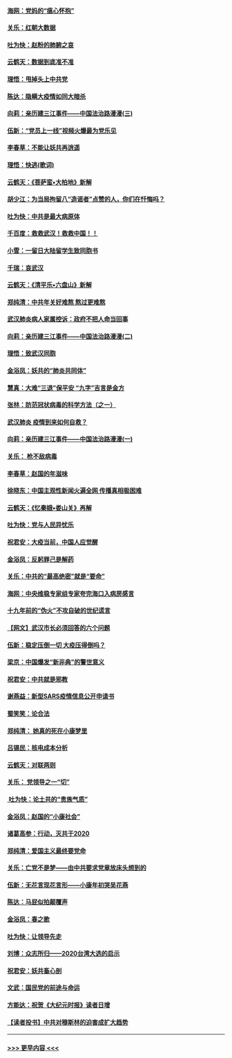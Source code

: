 #### [海网：党妈的“瘟心怀抱”](../pages/nsc993/n11840740.md?t=02032344) 
#### [关乐：红朝大数据](../pages/nsc993/n11840675.md?t=02032344) 
#### [吐为快：赵粉的肺腑之哀](../pages/nsc993/n11840618.md?t=02032344) 
#### [云鹤天：数据到底准不准](../pages/nsc993/n11840325.md?t=02032344) 
#### [理悟：甩掉头上中共党](../pages/nsc993/n11838826.md?t=02032344) 
#### [陈达：隐瞒大疫情如同大暗杀](../pages/nsc993/n11838771.md?t=02032344) 
#### [向莉：亲历建三江事件——中国法治路漫漫(三)](../pages/nsc993/n11831825.md?t=02032344) 
#### [伍新：“党员上一线”视频火爆最为党乐见](../pages/nsc993/n11838200.md?t=02032344) 
#### [李春草：不能让妖共再逍遥](../pages/nsc993/n11838102.md?t=02032344) 
#### [理悟：快逃(歌词)](../pages/nsc993/n11838083.md?t=02032344) 
#### [云鹤天：《菩萨蛮▪大柏地》新解](../pages/nsc993/n11838059.md?t=02032344) 
#### [胡少江：为当局拘留八“造谣者”点赞的人，你们在忏悔吗？](../pages/nsc993/n11836801.md?t=02032344) 
#### [吐为快：中共是最大病原体](../pages/nsc993/n11836748.md?t=02032344) 
#### [千百度：救救武汉！救救中国！！](../pages/nsc993/n11836145.md?t=02032344) 
#### [小雪：一留日大陆留学生致同胞书](../pages/nsc993/n11834624.md?t=02032344) 
#### [千瑞：哀武汉](../pages/nsc993/n11833647.md?t=02032344) 
#### [云鹤天：《清平乐▪六盘山》新解](../pages/nsc993/n11833611.md?t=02032344) 
#### [郑纯清：中共年关好难熬 熬过更难熬](../pages/nsc993/n11833489.md?t=02032344) 
#### [武汉肺炎病人家属控诉：政府不把人命当回事](../pages/nsc993/n11833205.md?t=02032344) 
#### [向莉：亲历建三江事件——中国法治路漫漫(二)](../pages/nsc993/n11829102.md?t=02032344) 
#### [理悟：致武汉同胞](../pages/nsc993/n11831522.md?t=02032344) 
#### [金浴凤：妖共的“肺炎共同体”](../pages/nsc993/n11829448.md?t=02032344) 
#### [慧真：大难“三退”保平安 “九字”吉言是金方](../pages/nsc993/n11829501.md?t=02032344) 
#### [张林：防范冠状病毒的科学方法（之一）](../pages/nsc993/n11828618.md?t=02032344) 
#### [武汉肺炎 疫情到来如何自救？](../pages/nsc993/n11827632.md?t=02032344) 
#### [向莉：亲历建三江事件——中国法治路漫漫(一)](../pages/nsc993/n11827190.md?t=02032344) 
#### [关乐： 枪不敌病毒](../pages/nsc993/n11826746.md?t=02032344) 
#### [李春草：赵国的年滋味](../pages/nsc993/n11826321.md?t=02032344) 
#### [徐晓东：中国主观性新闻火遍全网 传播真相极困难](../pages/nsc993/n11826508.md?t=02032344) 
#### [云鹤天：《忆秦娥▪娄山关》再解](../pages/nsc993/n11824682.md?t=02032344) 
#### [吐为快：党与人民异忧乐](../pages/nsc993/n11824660.md?t=02032344) 
#### [祝君安：大疫当前，中国人应觉醒](../pages/nsc993/n11821946.md?t=02032344) 
#### [金浴凤：反躬罪己是解药](../pages/nsc993/n11820280.md?t=02032344) 
#### [关乐：中共的“最高绝密”就是“要命”](../pages/nsc993/n11816946.md?t=02032344) 
#### [海网：中央维稳专家组专家夸完海口入病房感言](../pages/nsc993/n11815138.md?t=02032344) 
#### [十九年前的“伪火”不攻自破的世纪谎言](../pages/nsc993/n11813238.md?t=02032344) 
#### [【网文】武汉市长必须回答的六个问题](../pages/nsc993/n11813848.md?t=02032344) 
#### [伍新：稳定压倒一切 大疫压得倒吗？](../pages/nsc993/n11812634.md?t=02032344) 
#### [梁京：中国爆发“新非典”的警世意义](../pages/nsc993/n11812554.md?t=02032344) 
#### [祝君安：中共就是邪教](../pages/nsc993/n11812431.md?t=02032344) 
#### [谢燕益：新型SARS疫情信息公开申请书](../pages/nsc993/n11808840.md?t=02032344) 
#### [蜀笑笑：论合法](../pages/nsc993/n11808064.md?t=02032344) 
#### [郑纯清： 她真的死在小康梦里](../pages/nsc993/n11806623.md?t=02032344) 
#### [吕锡民：核电成本分析](../pages/nsc993/n11806284.md?t=02032344) 
#### [云鹤天：对联两则](../pages/nsc993/n11805957.md?t=02032344) 
#### [关乐： 党领导之一“切”](../pages/nsc993/n11804505.md?t=02032344) 
#### [ 吐为快：论土共的“贵族气质”](../pages/nsc993/n11804490.md?t=02032344) 
#### [金浴凤：赵国的“小康社会”](../pages/nsc993/n11804452.md?t=02032344) 
#### [诸葛高参：行动，灭共于2020](../pages/nsc993/n11804120.md?t=02032344) 
#### [郑纯清：爱国主义最终要党命](../pages/nsc993/n11802197.md?t=02032344) 
#### [关乐：亡党不是梦——由中共要求党章放床头想到的](../pages/nsc993/n11802156.md?t=02032344) 
#### [伍新：无花言现花言形——小康年初哭吴花燕](../pages/nsc993/n11800044.md?t=02032344) 
#### [陈达：马屁似拍颠覆声](../pages/nsc993/n11800010.md?t=02032344) 
#### [金浴凤：春之歌](../pages/nsc993/n11797687.md?t=02032344) 
#### [吐为快：让领导先走](../pages/nsc993/n11797512.md?t=02032344) 
#### [刘博：众志所归——2020台湾大选的启示](../pages/nsc993/n11796878.md?t=02032344) 
#### [祝君安：妖共畜心剖](../pages/nsc993/n11794273.md?t=02032344) 
#### [文武：国民党的前途与命运](../pages/nsc993/n11794198.md?t=02032344) 
#### [方能达：祝贺《大纪元时报》读者日增](../pages/nsc993/n11793807.md?t=02032344) 
#### [【读者投书】中共对穆斯林的迫害成扩大趋势](../pages/nsc993/n11791371.md?t=02032344) 

----
#### [ >>> 更早内容 <<< ](../indexes/nsc993-earlier.md)
